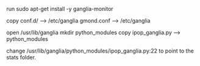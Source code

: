 run 
sudo apt-get install -y ganglia-monitor

copy 
conf.d/ --> /etc/ganglia
gmond.conf --> /etc/ganglia

open /usr/lib/ganglia
mkdir python_modules
copy ipop_ganglia.py --> python_modules

change /usr/lib/ganglia/python_modules/ipop_ganglia.py:22 to point to the stats folder.

